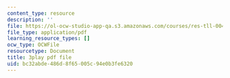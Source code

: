 ```yaml
---
content_type: resource
description: ''
file: https://ol-ocw-studio-app-qa.s3.amazonaws.com/courses/res-tll-004-stem-concept-videos-fall-2013/bc32abde486d8f65005c94e0b3fe6320_X8DlaW83HJc.pdf
file_type: application/pdf
learning_resource_types: []
ocw_type: OCWFile
resourcetype: Document
title: 3play pdf file
uid: bc32abde-486d-8f65-005c-94e0b3fe6320
---
```

